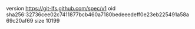 version https://git-lfs.github.com/spec/v1
oid sha256:32736cee02c7411877bcb460a7180bedeeedeff0e23eb225491a58a69c20af69
size 10199
